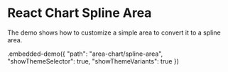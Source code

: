# React Chart Spline Area

The demo shows how to customize a simple area to convert it to a spline area.

.embedded-demo({ "path": "area-chart/spline-area", "showThemeSelector": true, "showThemeVariants": true })

